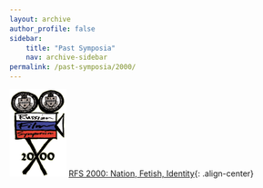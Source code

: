 ```yaml
---
layout: archive
author_profile: false
sidebar: 
    title: "Past Symposia"
    nav: archive-sidebar
permalink: /past-symposia/2000/
---
```


![2000 rfs](/img/rfs-2000.jpg "2000 RFS")
[RFS 2000: Nation, Fetish, Identity](https://web.archive.org/web/20211022182155/https://rusfilm.pitt.edu/2000-nation-fetish-identity/){: .align-center}